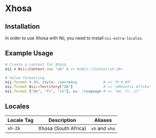 <!-- This file has been generated. Source: languages/_template.md.erb -->

# Xhosa

## Installation

In order to use Xhosa with Nii, you need to install `nii-extra-locales`.

## Example Usage

``` ruby
# Create a context for Xhosa
nii = Nii::Context.new "xh" # => #<Nii::Context:xh-ZA>

# Value formatting
nii.format 9.99, style: :currency            # => "R 9.99"
nii.format Nii::Territory["ZA"]              # => "eMzantsi Afrika"
nii.format ["de", "fr", "it"], as: :language # => "de, fr, it"
```


## Locales

<table>
  <thead>
    <tr>
      <th>Locale Tag</th>
      <th>Description</th>
      <th>Aliases</th>
    </tr>
  </thead>
  <tbody>
    <tr>
      <td><code>xh-ZA</code></td>
      <td>Xhosa (South Africa)</td>
      <td><code>xh</code> and <code>xho</code></td>
    </tr>
  </tbody>
</table>

